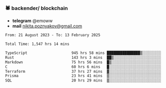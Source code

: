 ### 🕷 backender/ blockchain
- **telegram** @emoww
- **mail** nikita.poznyakov@gmail.com

<!--START_SECTION:waka-->

```txt
From: 21 August 2023 - To: 13 February 2025

Total Time: 1,547 hrs 14 mins

TypeScript                    945 hrs 58 mins ███████████████▒░░░░░░░░░   60.93 %
Rust                          143 hrs 3 mins  ██▒░░░░░░░░░░░░░░░░░░░░░░   09.21 %
Markdown                      75 hrs 56 mins  █▒░░░░░░░░░░░░░░░░░░░░░░░   04.89 %
C                             60 hrs 6 mins   █░░░░░░░░░░░░░░░░░░░░░░░░   03.87 %
Terraform                     37 hrs 27 mins  ▓░░░░░░░░░░░░░░░░░░░░░░░░   02.41 %
Prisma                        23 hrs 41 mins  ▒░░░░░░░░░░░░░░░░░░░░░░░░   01.53 %
SQL                           20 hrs 29 mins  ▒░░░░░░░░░░░░░░░░░░░░░░░░   01.32 %
```

<!--END_SECTION:waka-->




